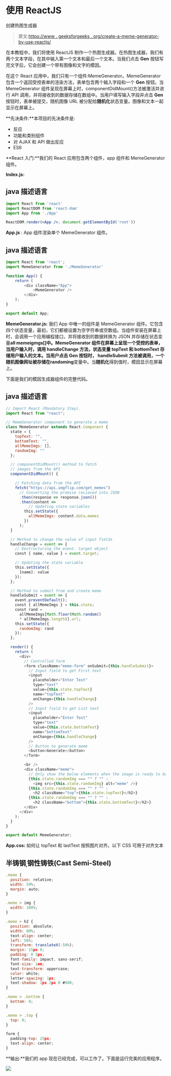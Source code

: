 # 使用 ReactJS

创建热图生成器

> 原文:[https://www . geeksforgeeks . org/create-a-meme-generator-by-use-reactjs/](https://www.geeksforgeeks.org/create-a-meme-generator-by-using-reactjs/)

在本教程中，我们将使用 ReactJS 制作一个热图生成器。在热图生成器，我们有两个文本字段，在其中输入第一个文本和最后一个文本。当我们点击 **Gen** 按钮写完文字后，它会创建一个带有图像和文字的模因。

在这个 React 应用中，我们只有一个组件:MemeGenerator。MemeGenerator 包含一个返回受控表单的渲染方法，表单包含两个输入字段和一个 **Gen** 按钮。当 MemeGenerator 组件呈现在屏幕上时，componentDidMount()方法被激活并进行 API 调用，并将接收到的数据存储在数组中。当用户填写输入字段并点击 **Gen** 按钮时，表单被提交，随机图像 URL 被分配给**随机化**状态变量。图像和文本一起显示在屏幕上。

**先决条件:**本项目的先决条件是:

*   反应
*   功能和类别组件
*   对 AJAX 和 API 做出反应
*   ES6

**React 入门:**我们的 React 应用包含两个组件，app 组件和 MemeGenerator 组件。

**Index.js:**

## java 描述语言

```jsx
import React from 'react'
import ReactDOM from 'react-dom'
import App from './App'

ReactDOM.render(<App />, document.getElementById('root'))
```

**App.js** : App 组件渲染单个 MemeGenerator 组件。

## java 描述语言

```jsx
import React from 'react';
import MemeGenerator from './MemeGenerator'

function App() {
    return (
        <div className="App">
            <MemeGenerator />
        </div>
    );
}

export default App;
```

**MemeGenerator.js:** 我们 App 中唯一的组件是 MemeGenerator 组件。它包含四个状态变量，最初，它们都被设置为空字符串或空数组。当组件安装在屏幕上时，会调用一个应用编程接口，并将接收到的数据转换为 JSON 并存储在状态变量**all memeigmgs[]**中。MemeGenerator 组件在屏幕上呈现一个受控的表单，当用户输入时，调用 **handleChange** 方法，状态变量 **topText** 和 **bottomText** 存储用户输入的文本。当用户点击 **Gen** 按钮时， **handleSubmit** 方法被调用，一个随机图像网址被存储在**randoming**变量中。当**随机化**得到值时，模因显示在屏幕上。

下面是我们的模因生成器组件的完整代码。

## java 描述语言

```jsx
// Import React (Mandatory Step).
import React from "react";

// MemeGenerator component to generate a meme
class MemeGenerator extends React.Component {
  state = {
    topText: "",
    bottomText: "",
    allMemeImgs: [],
    randomImg: ""
  };

  // componentDidMount() method to fetch
  // images from the API
  componentDidMount() {

    // Fetching data from the API
    fetch("https://api.imgflip.com/get_memes")
      // Converting the promise recieved into JSON
      .then(response => response.json())
      .then(content =>
          // Updating state variables
        this.setState({
          allMemeImgs: content.data.memes
        })
      );
  }

  // Method to change the value of input fields
  handleChange = event => {
    // Destructuring the event. target object
    const { name, value } = event.target;

    // Updating the state variable
    this.setState({
      [name]: value
    });
  };

  // Method to submit from and create meme
  handleSubmit = event => {
    event.preventDefault();
    const { allMemeImgs } = this.state;
    const rand =
      allMemeImgs[Math.floor(Math.random()
      * allMemeImgs.length)].url;
    this.setState({
      randomImg: rand
    });
  };

  render() {
    return (
      <div>
        // Controlled form
        <form className="meme-form" onSubmit={this.handleSubmit}>
          // Input field to get First text
          <input
            placeholder="Enter Text"
            type="text"
            value={this.state.topText}
            name="topText"
            onChange={this.handleChange}
          />
          // Input field to get Lsst text
          <input
            placeholder="Enter Text"
            type="text"
            value={this.state.bottomText}
            name="bottomText"
            onChange={this.handleChange}
          />
          // Button to generate meme
          <button>Generate</button>
        </form>

        <br />
        <div className="meme">
          // Only show the below elements when the image is ready to be displayed
          {this.state.randomImg === "" ? "" :
            <img src={this.state.randomImg} alt="meme" />}
          {this.state.randomImg === "" ? "" :
            <h2 className="top">{this.state.topText}</h2>}
          {this.state.randomImg === "" ? "" :
            <h2 className="bottom">{this.state.bottomText}</h2>}
        </div>
      </div>
    );
  }
}

export default MemeGenerator;
```

**App.css:** 如何让 topText 和 lastText 按照图片对齐。以下 CSS 可用于对齐文本

## 半铸钢ˌ钢性铸铁(Cast Semi-Steel)

```jsx
.meme {
  position: relative;
  width: 59%;
  margin: auto;
}

.meme > img {
  width: 100%;
}

.meme > h2 {
  position: absolute;
  width: 80%;
  text-align: center;
  left: 50%;
  transform: translateX(-50%);
  margin: 15px 0;
  padding: 0 5px;
  font-family: impact, sans-serif;
  font-size: 1em;
  text-transform: uppercase;
  color: white;
  letter-spacing: 1px;
  text-shadow: 2px 2px 0 #000;
}

.meme > .bottom {
  bottom: 0;
}

.meme > .top {
  top: 0;
}

form {
  padding-top: 25px;
  text-align: center;
}
```

**输出:**我们的 app 现在已经完成，可以工作了。下面是运行完美的应用程序。

![](img/6ec0fb07d4efc704e6f1041a6dbe9169.png)